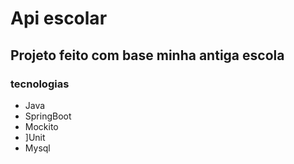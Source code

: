 # Api escolar 
## Projeto feito com base minha antiga escola 

### tecnologias

* Java
* SpringBoot
* Mockito
* ]Unit
* Mysql

